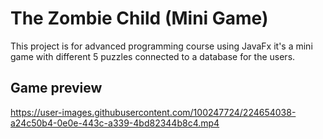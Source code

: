 # The Zombie Child (Mini Game)
 This project is for advanced programming course using JavaFx
 it's a mini game with different 5 puzzles connected to a database for the users.
 ## Game preview
https://user-images.githubusercontent.com/100247724/224654038-a24c50b4-0e0e-443c-a339-4bd82344b8c4.mp4
